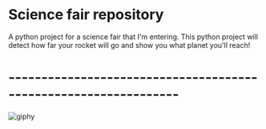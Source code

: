 # Science fair repository

A python project for a science fair that I'm entering. This python project will detect how far your rocket will go and show you what planet you'll reach!

# ----------------------------------------------------------------

![giphy](https://user-images.githubusercontent.com/87837029/211226330-8e36a2f4-c567-4109-a815-746eed4f14fb.gif)
